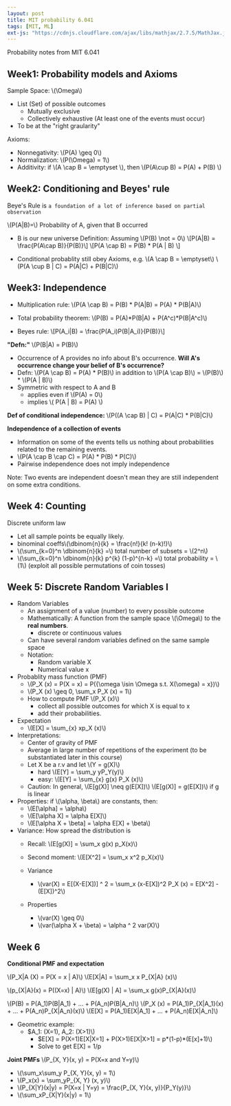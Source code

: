 ```yaml
---
layout: post
title: MIT probability 6.041
tags: [MIT, ML]
ext-js: "https://cdnjs.cloudflare.com/ajax/libs/mathjax/2.7.5/MathJax.js?config=TeX-MML-AM_CHTML"
---
```


Probability notes from MIT 6.041

## Week1: Probability models and Axioms

Sample Space: \\(\Omega\\)
- List (Set) of possible outcomes
	- Mutually exclusive
	- Collectively exhaustive (At least one of the events must occur)
- To be at the "right graularity"

Axioms:
- Nonnegativity: \\(P(A) \geq 0\\)
- Normalization: \\(P(\Omega) = 1\\)
- Additivity: if \\(A \cap B = \emptyset \\), then \\(P(A\cup B) = P(A) + P(B) \\)



## Week2: Conditioning and Beyes' rule

Beye's Rule is ```a foundation of a lot of inference based on partial observation```

\\(P(A|B)=\\) Probability of A, given that B occurred
- B is our new universe
Definition: Assuming \\(P(B) \not = 0\\)
\\[P(A|B) = \frac{P(A\cap B)}{P(B)}\\]
\\[P(A \cap B) = P(B) * P(A | B) \\]

* Conditional probablity still obey Axioms, e.g.
\\(A \cap B = \emptyset\\)
\\(P(A \cup B | C) = P(A|C) + P(B|C)\\)


## Week3: Independence

- Multiplication rule: 
\\(P(A \cap B) = P(B) * P(A|B) = P(A) * P(B|A)\\)

- Total probability theorem: 
\\(P(B) = P(A)\*P(B|A) + P(A^c)\*P(B|A^c)\\) 

- Beyes rule: 
\\[P(A_i|B) = \frac{P(A_i)P(B|A_i)}{P(B)}\\]

**"Defn:"** \\(P(B|A) = P(B)\\)
- Occurrence of A provides no info about B's occurrence. __Will A's occurrence change your belief of B's occurrence?__
- Defn: \\(P(A \cap B) = P(A) * P(B)\\) in addition to \\(P(A \cap B)\\) = \\(P(B)\\) * \\(P(A \| B)\\)
- Symmetric with respect to A and B
	- applies even if \\(P(A) = 0\\)
	- implies \\( P(A \| B) = P(A) \\)

**Def of conditional independence:**
\\(P((A \cap B) | C) = P(A|C) * P(B|C)\\)

**Independence of a collection of events**
- Information on some of the events tells us nothing about probabilities related to the remaining events. 
- \\(P(A \cap B \cap C) = P(A) * P(B) * P(C)\\)
- Pairwise independence does not imply independence

Note: Two events are independent doesn't mean they are still independent on some extra conditions. 

## Week 4: Counting

Discrete uniform law
- Let all sample points be equally likely. 
- binominal coeffs\\(\dbinom{n}{k} = \frac{n!}{k! (n-k)!}\\) 
- \\(\sum_{k=0}^n \dbinom{n}{k} =\\)  total number of subsets = \\(2^n\\)
- \\(\sum_{k=0}^n \dbinom{n}{k} p^{k} (1-p)^{n-k} =\\)  total probability = \\(1\\) (exploit all possible permutations of coin tosses)

## Week 5: Discrete Random Variables I

- Random Variables
	-	An assignment of a value (number) to every possible outcome
	-	Mathematically: A function from the sample space \\(\Omega\\)  to the **real numbers**. 
		-	discrete or continuous values
	- Can have several random variables defined on the same sample space
	- Notation: 
		- Random variable X
		- Numerical value x
- Probablity mass function (PMF)
	- \\(P_X (x) = P(X = x) = P({\omega \isin \Omega    s.t. X(\omega) = x})\\)
	- \\(P_X (x) \geq 0, \sum_x P_X (x) = 1\\)
	- How to compute PMF \\(P_X (x)\\)
		- collect all possible outcomes for which X is equal to x
		- add their probabilities. 
- Expectation
	- \\(E[X] = \sum_{x} xp_X (x)\\)
-	Interpretations: 
	-	Center of gravity of PMF
	-	Average in large number of repetitions of the experiment (to be substantiated later in this course)
	-	Let X be a r.v and let \\(Y = g(X)\\)
		-	hard \\(E[Y] = \sum_y yP_Y(y)\\)
		-	easy: \\(E[Y] = \sum_{x} g(x) P_X (x)\\)
	-	Caution: In general, \\(E[g(X)] \neq g(E[X])\\)
	\\(E[g(X)] = g(E[X])\\) if g is linear
- Properties:  if \\(\alpha, \beta\\) are constants, then: 
	- \\(E[\alpha] = \alpha\\)
	- \\(E[\alpha X] = \alpha E[X]\\)
	- \\(E[\alpha X + \beta] = \alpha E[X] + \beta\\)
- Variance: How spread the distribution is
	- Recall: \\(E[g(X)] = \sum_x g(x) p_X(x)\\)
	- Second moment: \\(E[X^2] = \sum_x x^2 p_X(x)\\)
	- Variance
		- \\(var(X) = E[(X-E[X])] ^ 2 = \sum_x (x-E[X])^2 P_X (x) = E[X^2] - (E[X])^2\\)
		
	-	Properties
		-	\\(var(X) \geq 0\\)
		-	\\(var(\alpha X + \beta) = \alpha ^ 2 var(X)\\)
		
## Week 6

**Conditional PMF and expectation**

\\(P_X|A (X) = P(X = x | A)\\)
\\(E[X|A] = \sum_x x P_{X|A} (x)\\)


\\(p_{X|A}(x) = P((X=x) | A)\\)
\\(E[g(X) | A] = \sum_x g(x)P_{X|A}(x)\\)

\\(P(B) = P(A_1)P(B|A_1) + ... + P(A_n)P(B|A_n)\\)
\\(P_X (x) = P(A_1)P_{X|A_1}(x) + ... + P(A_n)P_{X|A_n}(x)\\)
\\(E[X] = P(A_1)E[X|A_1] + ... + P(A_n)E[X|A_n]\\)

* Geometric example:
	* $A_1: (X=1), A_2: (X>1)\\)
		* $E[X] = P(X=1)E[X|X=1] + P(X>1)E[X|X>1] = p*(1-p)*(E[x]+1)\\)
		* Solve to get E[X] = 1/p

**Joint PMFs**
\\(P_{X, Y}(x, y) = P(X=x and  Y=y)\\)
* \\(\sum_x\sum_y P_{X, Y}(x, y) = 1\\)
* \\(P_x(x) = \sum_yP_{X, Y} (x, y)\\)
* \\(P_{X|Y}(x|y) = P(X=x | Y=y) = \frac{P_{X, Y}(x, y)}{P_Y(y)}\\)
* \\(\sum_xP_{X|Y}(x|y) = 1\\)

